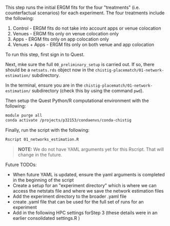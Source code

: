 This step runs the initial ERGM fits for the four "treatments" (i.e. counterfactual scenarios) for each experiment. The four treatments include the following:
1. Control - ERGM fits do not take into account apps or venue colocation
2. Venues - ERGM fits only on venue colocation only
3. Apps - ERGM fits only on app colocation only
3. Venues + Apps - ERGM fits only on both venue and app colocation 

To run this step, first sign in to Quest.

Next, mke sure the full `00_preliminary_setup` is carried out. If so, there should be a `netsats.rds` object now in the `chistig-placematch/01-network-estimation/` subdirectory.

In the terminal, ensure you are in the `chistig-placematch/01-network-estimation/` subdirectory (check this by using the command `pwd`). 

Then setup the Quest Python/R computational environment with the following:
```sh
module purge all 
conda activate /projects/p32153/condaenvs/conda-chistig
```

Finally, run the script with the following:
```sh
Rscript 01_networks_estimation.R
```

> **NOTE:** We do not have YAML arguments yet for this Rscript. That will change in the future.


Future TODOs:
- When future YAML is updated, ensure the yaml arguments is completed in the beginning of the script
- Create a setup for an "experiment directory" which is where we can access the netstats file and where we save the network estimation files
- Add the experiment directory to the broader .yaml file 
- create .yaml file that can be used for the full set of runs for an experiment 
- Add in the following HPC settings forStep 3 (these details were in an earlier consolidated settings.R )

<!--
# =======================
# TODO: add in the settings details for if this is run via HPC
# =======================
# When run locally `context == "local"` it fits
# ## 5k nodes networks. They can be used for local testing of the project.
# ## When run on the HPC (`context` is set in the workflow definition to "hpc"),
# ## 100k nodes networks are used.        

# context <- if (!exists("context")) "local" else context
# source("R/utils-0_project_settings.R") # TODO change this

# if (context == "local") {
#   networks_size   <- 5 * 1e3
#   estimation_method <- "Stochastic-Approximation"
#   estimation_ncores <- 1
# } else if (context == "hpc") {
#   networks_size   <- 100 * 1e3
# } else  {
#   stop("The `context` variable must be set to either 'local' or 'hpc'")
# }
--> 
